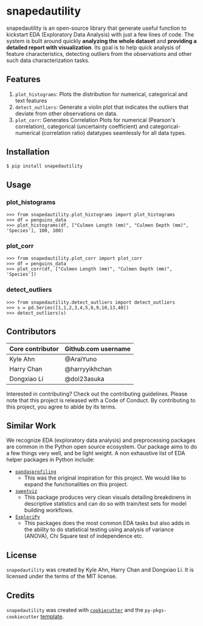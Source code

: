 # snapedautility

snapedautility is an open-source library that generate useful function to kickstart EDA (Exploratory Data Analysis) with just a few lines of code. The system is built around quickly **analyzing the whole dataset** and **providing a detailed report with visualization**. Its goal is to help quick analysis of feature characteristics, detecting outliers from the observations and other such data characterization tasks.
## Features
1. `plot_histograms`: Plots the distribution for numerical, categorical and text features
2. `detect_outliers`: Generate a violin plot that indicates the outliers that deviate from other observations on data.
3. `plot_corr`: Generates Correlation Plots for numerical (Pearson's correlation), categorical (uncertainty coefficient) and categorical-numerical (correlation ratio) datatypes seamlessly for all data types.
## Installation

```bash
$ pip install snapedautility
```

## Usage

### plot_histograms
```
>>> from snapedautility.plot_histograms import plot_histograms
>>> df = penguins_data
>>> plot_histograms(df, ["Culmen Length (mm)", "Culmen Depth (mm)", 'Species'], 100, 100)
```

### plot_corr
```
>>> from snapedautility.plot_corr import plot_corr
>>> df = penguins_data
>>> plot_corr(df, ["Culmen Length (mm)", "Culmen Depth (mm)", 'Species'])
```

### detect_outliers
```
>>> from snapedautility.detect_outliers import detect_outliers 
>>> s = pd.Series([1,1,2,3,4,5,6,9,10,13,40])
>>> detect_outliers(s)
```

## Contributors

|  	 Core contributor| Github.com username| 
|---------|---|
|  Kyle Ahn |  @AraiYuno | 
|  Harry Chan |  @harryyikhchan | 
|  Dongxiao Li | @dol23asuka | 

Interested in contributing? Check out the contributing guidelines. Please note that this project is released with a Code of Conduct. By contributing to this project, you agree to abide by its terms.

## Similar Work

We recognize EDA (exploratory data analysis) and preprocessing packages are common in the Python open source ecosystem. Our package aims to do a few things very well, and be light weight. A non exhaustive list of EDA helper packages in Python include:

- [`pandasprofiling`](https://github.com/pandas-profiling/pandas-profiling)
    - This was the original inspiration for this project. We would like to expand the functionalities on this project.
- [`sweetviz`](https://github.com/fbdesignpro/sweetviz)
    - This package produces very clean visuals detailing breakdowns in descriptive statistics and can do so with train/test sets for model building workflows.
- [`ExploriPy`](https://github.com/exploripy/exploripy)
    - This packages does the most common EDA tasks but also adds in the ability to do statistical testing using analysis of variance (ANOVA), Chi Square test of independence etc.

## License

`snapedautility` was created by Kyle Ahn, Harry Chan and Dongxiao Li. It is licensed under the terms of the MIT license.

## Credits

`snapedautility` was created with [`cookiecutter`](https://cookiecutter.readthedocs.io/en/latest/) and the `py-pkgs-cookiecutter` [template](https://github.com/py-pkgs/py-pkgs-cookiecutter).
